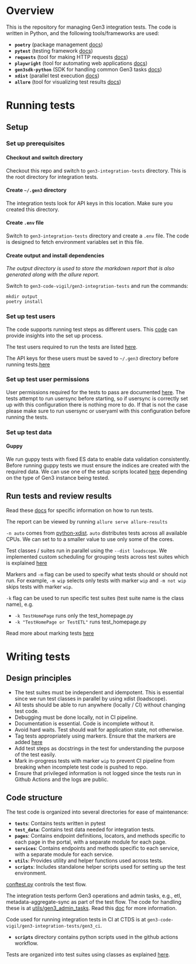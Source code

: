 # Overview
This is the repository for managing Gen3 integration tests. The code is written in Python, and the following tools/frameworks are used:

- **`poetry`** (package management [docs](https://python-poetry.org/docs/))
- **`pytest`** (testing framework [docs](https://docs.pytest.org/en/stable/))
- **`requests`** (tool for making HTTP requests [docs](https://docs.python-requests.org/en/master/))
- **`playwright`** (tool for automating web applications [docs](https://playwright.dev/python/docs/intro))
- **`gen3sdk-python`** (SDK for handling common Gen3 tasks [docs](https://github.com/uc-cdis/gen3sdk-python))
- **`xdist`** (parallel test execution [docs](https://pytest-xdist.readthedocs.io/en/stable/))
- **`allure`** (tool for visualizing test results [docs](https://allurereport.org/docs/pytest/))

# Running tests

## Setup

### Set up prerequisites

#### Checkout and switch directory
Checkout this repo and switch to `gen3-integration-tests` directory. This is the root directory for integration tests.

#### Create `~/.gen3` directory
The integration tests look for API keys in this location. Make sure you created this directory.

#### Create `.env` file
Switch to `gen3-integration-tests` directory and create a `.env` file. The code is designed to fetch environment variables set in this file.

#### Create output and install dependencies
*The output directory is used to store the markdown report that is also generated along with the allure report.*

Switch to `gen3-code-vigil/gen3-integration-tests` and run the commands:
```
mkdir output
poetry install
```

### Set up test users
The code supports running test steps as different users. This [code](conftest.py#L103-L116) can provide insights into the set up process.

The test users required to run the tests are listed [here](test_data/test_setup/users.csv).

The API keys for these users must be saved to `~/.gen3` directory before running tests.[here](docs/howto/generate_api_keys_for_test_users/)

### Set up test user permissions
User permissions required for the tests to pass are documented [here](test_data/test_setup/user.yaml). The tests attempt to run usersync before starting, so if usersync is correctly set up with this configuration there is nothing more to do. If that is not the case please make sure to run usersync or useryaml with this configuration before running the tests.

### Set up test data
#### Guppy
We run guppy tests with fixed ES data to enable data validation consistently. Before running guppy tests we must ensure the indices are created with the required data. We can use one of the setup scripts located [here](test_data/test_setup/guppy_es) depending on the type of Gen3 instance being tested.

## Run tests and review results
Read these [docs](docs/howto/run_tests/) for specific information on how to run tests.

The report can be viewed by running `allure serve allure-results`

`-n auto` comes from [python-xdist](https://pypi.org/project/pytest-xdist/). `auto` distributes tests across all available CPUs. We can set to to a smaller value to use only some of the cores.

Test classes / suites run in parallel using the `--dist loadscope`. We implemented custom scheduling for grouping tests across test suites which is explained [here](docs/reference/custom_scheduling.md)

Markers and `-m` flag can be used to specify what tests should or should not run. For example, `-m wip` selects only tests with marker `wip` and `-m not wip` skips tests with marker `wip`.

`-k` flag can be used to run specific test suites (test suite name is the class name), e.g.
- `-k TestHomePage` runs only the test_homepage.py
- `-k "TestHomePage or TestETL"` runs test_homepage.py

Read more about marking tests [here](https://docs.pytest.org/en/7.1.x/example/markers.html)

# Writing tests

## Design principles
- The test suites must be independent and idempotent. This is essential since we run test classes in parallel by using xdist (loadscope).
- All tests should be able to run anywhere (locally / CI) without changing test code.
- Debugging must be done locally, not in CI pipeline.
- Documentation is essential. Code is incomplete without it.
- Avoid hard waits. Test should wait for application state, not otherwise.
- Tag tests appropriately using markers. Ensure that the markers are added [here](./pyproject.toml#44)
- Add test steps as docstrings in the test for understanding the purpose of the test easily.
- Mark in-progress tests with marker `wip` to prevent CI pipeline from breaking when incomplete test code is pushed to repo.
- Ensure that privileged information is not logged since the tests run in Github Actions and the logs are public.

## Code structure
The test code is organized into several directories for ease of maintenance:

- **`tests`**: Contains tests written in pytest
- **`test_data`**: Contains test data needed for integration tests.
- **`pages`**: Contains endpoint definitions, locators, and methods specific to each page in the portal, with a separate module for each page.
- **`services`**: Contains endpoints and methods specific to each service, with a separate module for each service.
- **`utils`**: Provides utility and helper functions used across tests.
- **`scripts`**: Includes standalone helper scripts used for setting up the test environment.

[conftest.py](./conftest.py) controls the test flow.

The integration tests perform Gen3 operations and admin tasks, e.g., etl, metadata-aggregate-sync as part of the test flow. The code for handling these is at [utils/gen3_admin_tasks](utils/gen3_admin_tasks.py). Read this [doc](docs/howto/run_admin_tasks/) for more information.

Code used for running integration tests in CI at CTDS is at `gen3-code-vigil/gen3-integration-tests/gen3_ci`.
- **`scripts`** directory contains python scripts used in the github actions workflow.

Tests are organized into test suites using classes as explained [here](https://docs.pytest.org/en/stable/getting-started.html#group-multiple-tests-in-a-class).
